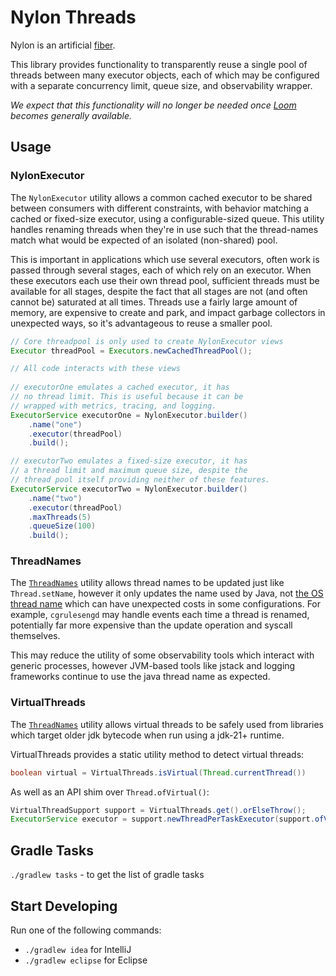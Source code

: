 Nylon Threads
=============

Nylon is an artificial [fiber](https://en.wikipedia.org/wiki/Fiber_(computer_science)).

This library provides functionality to transparently reuse a single pool of threads between
many executor objects, each of which may be configured with a separate concurrency limit,
queue size, and observability wrapper.

_We expect that this functionality will no longer be needed once
[Loom](https://openjdk.java.net/projects/loom/) becomes generally available._


Usage
-----

### NylonExecutor

The `NylonExecutor` utility allows a common cached executor to be shared between consumers
with different constraints, with behavior matching a cached or fixed-size executor, using
a configurable-sized queue. This utility handles renaming threads when they're in use such
that the thread-names match what would be expected of an isolated (non-shared) pool.

This is important in applications which use several executors, often work is passed through
several stages, each of which rely on an executor. When these executors each use their own
thread pool, sufficient threads must be available for all stages, despite the fact that
all stages are not (and often cannot be) saturated at all times. Threads use a fairly large
amount of memory, are expensive to create and park, and impact garbage collectors in
unexpected ways, so it's advantageous to reuse a smaller pool.

```java
// Core threadpool is only used to create NylonExecutor views
Executor threadPool = Executors.newCachedThreadPool();

// All code interacts with these views
        
// executorOne emulates a cached executor, it has
// no thread limit. This is useful because it can be
// wrapped with metrics, tracing, and logging.
ExecutorService executorOne = NylonExecutor.builder()
    .name("one")
    .executor(threadPool)
    .build();

// executorTwo emulates a fixed-size executor, it has
// a thread limit and maximum queue size, despite the
// thread pool itself providing neither of these features.
ExecutorService executorTwo = NylonExecutor.builder()
    .name("two")
    .executor(threadPool)
    .maxThreads(5)
    .queueSize(100)
    .build();
```

### ThreadNames

The [`ThreadNames`](nylon-threads/src/main/java/com/palantir/nylon/threads/ThreadNames.java)
utility allows thread names to be updated just like `Thread.setName`, however it only updates
the name used by Java, not [the OS thread name](https://man7.org/linux/man-pages/man3/pthread_setname_np.3.html)
which can have unexpected costs in some configurations. For example, `cgrulesengd` may handle
events each time a thread is renamed, potentially far more expensive than the update operation
and syscall themselves.

This may reduce the utility of some observability tools which interact with generic processes,
however JVM-based tools like jstack and logging frameworks continue to use the java thread name
as expected.

### VirtualThreads

The [`ThreadNames`](nylon-threads/src/main/java/com/palantir/nylon/threads/VirtualThreads.java)
utility allows virtual threads to be safely used from libraries which target older jdk bytecode
when run using a jdk-21+ runtime.

VirtualThreads provides a static utility method to detect virtual threads:
```java
boolean virtual = VirtualThreads.isVirtual(Thread.currentThread())
```

As well as an API shim over `Thread.ofVirtual()`:
```java
VirtualThreadSupport support = VirtualThreads.get().orElseThrow();
ExecutorService executor = support.newThreadPerTaskExecutor(support.ofVirtual().factory());
```

Gradle Tasks
------------
`./gradlew tasks` - to get the list of gradle tasks


Start Developing
----------------
Run one of the following commands:

* `./gradlew idea` for IntelliJ
* `./gradlew eclipse` for Eclipse
